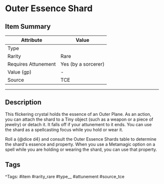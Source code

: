 # Outer Essence Shard

## Item Summary

| Attribute            | Value                        |
|----------------------|------------------------------|
| Type                 |   |
| Rarity               | Rare             |
| Requires Attunement  | Yes (by a sorcerer)                |
| Value (gp)           | -    |
| Source               | TCE |

---

## Description

This flickering crystal holds the essence of an Outer Plane. As an action, you can attach the shard to a Tiny object (such as a weapon or a piece of jewelry) or detach it. It falls off if your attunement to it ends. You can use the shard as a spellcasting focus while you hold or wear it.

Roll a {@dice d4} and consult the Outer Essence Shards table to determine the shard's essence and property. When you use a Metamagic option on a spell while you are holding or wearing the shard, you can use that property.

## Tags

^Tags: #item #rarity_rare #type__ #attunement #source_tce